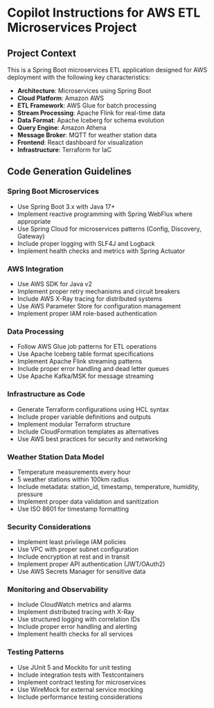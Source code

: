 <!-- Use this file to provide workspace-specific custom instructions to Copilot. For more details, visit https://code.visualstudio.com/docs/copilot/copilot-customization#_use-a-githubcopilotinstructionsmd-file -->

# Copilot Instructions for AWS ETL Microservices Project

## Project Context
This is a Spring Boot microservices ETL application designed for AWS deployment with the following key characteristics:

- **Architecture**: Microservices using Spring Boot
- **Cloud Platform**: Amazon AWS
- **ETL Framework**: AWS Glue for batch processing
- **Stream Processing**: Apache Flink for real-time data
- **Data Format**: Apache Iceberg for schema evolution
- **Query Engine**: Amazon Athena
- **Message Broker**: MQTT for weather station data
- **Frontend**: React dashboard for visualization
- **Infrastructure**: Terraform for IaC

## Code Generation Guidelines

### Spring Boot Microservices
- Use Spring Boot 3.x with Java 17+
- Implement reactive programming with Spring WebFlux where appropriate
- Use Spring Cloud for microservices patterns (Config, Discovery, Gateway)
- Include proper logging with SLF4J and Logback
- Implement health checks and metrics with Spring Actuator

### AWS Integration
- Use AWS SDK for Java v2
- Implement proper retry mechanisms and circuit breakers
- Include AWS X-Ray tracing for distributed systems
- Use AWS Parameter Store for configuration management
- Implement proper IAM role-based authentication

### Data Processing
- Follow AWS Glue job patterns for ETL operations
- Use Apache Iceberg table format specifications
- Implement Apache Flink streaming patterns
- Include proper error handling and dead letter queues
- Use Apache Kafka/MSK for message streaming

### Infrastructure as Code
- Generate Terraform configurations using HCL syntax
- Include proper variable definitions and outputs
- Implement modular Terraform structure
- Include CloudFormation templates as alternatives
- Use AWS best practices for security and networking

### Weather Station Data Model
- Temperature measurements every hour
- 5 weather stations within 100km radius
- Include metadata: station_id, timestamp, temperature, humidity, pressure
- Implement proper data validation and sanitization
- Use ISO 8601 for timestamp formatting

### Security Considerations
- Implement least privilege IAM policies
- Use VPC with proper subnet configuration
- Include encryption at rest and in transit
- Implement proper API authentication (JWT/OAuth2)
- Use AWS Secrets Manager for sensitive data

### Monitoring and Observability
- Include CloudWatch metrics and alarms
- Implement distributed tracing with X-Ray
- Use structured logging with correlation IDs
- Include proper error handling and alerting
- Implement health checks for all services

### Testing Patterns
- Use JUnit 5 and Mockito for unit testing
- Include integration tests with Testcontainers
- Implement contract testing for microservices
- Use WireMock for external service mocking
- Include performance testing considerations
